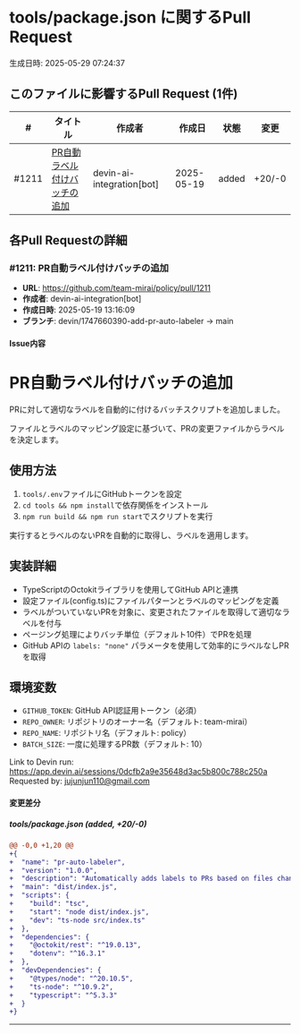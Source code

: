 # tools/package.json に関するPull Request

生成日時: 2025-05-29 07:24:37

## このファイルに影響するPull Request (1件)

| # | タイトル | 作成者 | 作成日 | 状態 | 変更 |
|---|---------|--------|--------|------|------|
| #1211 | [PR自動ラベル付けバッチの追加](https://github.com/team-mirai/policy/pull/1211) | devin-ai-integration[bot] | 2025-05-19 | added | +20/-0 |

## 各Pull Requestの詳細

### #1211: PR自動ラベル付けバッチの追加

- **URL**: https://github.com/team-mirai/policy/pull/1211
- **作成者**: devin-ai-integration[bot]
- **作成日時**: 2025-05-19 13:16:09
- **ブランチ**: devin/1747660390-add-pr-auto-labeler → main

#### Issue内容

# PR自動ラベル付けバッチの追加

PRに対して適切なラベルを自動的に付けるバッチスクリプトを追加しました。

ファイルとラベルのマッピング設定に基づいて、PRの変更ファイルからラベルを決定します。

## 使用方法

1. `tools/.env`ファイルにGitHubトークンを設定
2. `cd tools && npm install`で依存関係をインストール
3. `npm run build && npm run start`でスクリプトを実行

実行するとラベルのないPRを自動的に取得し、ラベルを適用します。

## 実装詳細

- TypeScriptのOctokitライブラリを使用してGitHub APIと連携
- 設定ファイル(config.ts)にファイルパターンとラベルのマッピングを定義
- ラベルがついていないPRを対象に、変更されたファイルを取得して適切なラベルを付与
- ページング処理によりバッチ単位（デフォルト10件）でPRを処理
- GitHub APIの `labels: "none"` パラメータを使用して効率的にラベルなしPRを取得

## 環境変数

- `GITHUB_TOKEN`: GitHub API認証用トークン（必須）
- `REPO_OWNER`: リポジトリのオーナー名（デフォルト: team-mirai）
- `REPO_NAME`: リポジトリ名（デフォルト: policy）
- `BATCH_SIZE`: 一度に処理するPR数（デフォルト: 10）

Link to Devin run: https://app.devin.ai/sessions/0dcfb2a9e35648d3ac5b800c788c250a
Requested by: jujunjun110@gmail.com


#### 変更差分

##### tools/package.json (added, +20/-0)

```diff
@@ -0,0 +1,20 @@
+{
+  "name": "pr-auto-labeler",
+  "version": "1.0.0",
+  "description": "Automatically adds labels to PRs based on files changed",
+  "main": "dist/index.js",
+  "scripts": {
+    "build": "tsc",
+    "start": "node dist/index.js",
+    "dev": "ts-node src/index.ts"
+  },
+  "dependencies": {
+    "@octokit/rest": "^19.0.13",
+    "dotenv": "^16.3.1"
+  },
+  "devDependencies": {
+    "@types/node": "^20.10.5",
+    "ts-node": "^10.9.2",
+    "typescript": "^5.3.3"
+  }
+}
```

---

